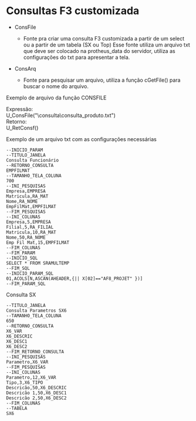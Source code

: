 # Consultas F3 customizada

* ConsFile
   * Fonte pra criar uma consulta F3 customizada a partir de um select ou a partir de um tabela (SX ou Top)
Esse fonte utiliza um arquivo txt que deve ser colocado na protheus_data do servidor, utiliza as configurações do txt para apresentar a tela.

* ConsArq
  * Fonte para pesquisar um arquivo, utiliza a função cGetFile() para buscar o nome do arquivo.

Exemplo de arquivo da função CONSFILE

Expressão:<br />
U_ConsFile("\consulta\consulta_produto.txt")<br />
Retorno:<br />
U_RetConsf()<br />

Exemplo de um arquivo txt com as configurações necessárias

```
--INICIO_PARAM
--TITULO_JANELA
Consulta Funcionário
--RETORNO_CONSULTA
EMPFILMAT
--TAMANHO_TELA_COLUNA
700
--INI_PESQUISAS
Empresa,EMPRESA
Matricula,RA_MAT
Nome,RA_NOME
EmpFilMat,EMPFILMAT
--FIM_PESQUISAS
--INI_COLUNAS
Empresa,5,EMPRESA
Filial,5,RA_FILIAL
Matricula,10,RA_MAT
Nome,50,RA_NOME
Emp Fil Mat,15,EMPFILMAT
--FIM_COLUNAS
--FIM_PARAM
--INICIO_SQL
SELECT * FROM SRAMULTEMP
--FIM_SQL
--INICIO_PARAM_SQL
01,ACOLS[N,ASCAN(AHEADER,{|| X[02]=="AF8_PROJET" })]
--FIM_PARAM_SQL
```
Consulta SX
```
--TITULO_JANELA
Consulta Parametros SX6
--TAMANHO_TELA_COLUNA
650
--RETORNO_CONSULTA
X6_VAR
X6_DESCRIC
X6_DESC1
X6_DESC2
--FIM_RETORNO_CONSULTA
--INI_PESQUISAS
Parametro,X6_VAR
--FIM_PESQUISAS
--INI_COLUNAS
Parametro,12,X6_VAR
Tipo,3,X6_TIPO
Descricão,50,X6_DESCRIC
Descricão 1,50,X6_DESC1
Descricão 2,50,X6_DESC2
--FIM_COLUNAS
--TABELA
SX6
```




